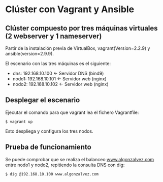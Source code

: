 # Clúster con Vagrant y Ansible
## Clúster compuesto por tres máquinas virtuales (2 webserver y 1 nameserver)

Partir de la instalación previa de VirtualBox, vagrant(Version=2.2.9) y ansible(version=2.9.9).

El escenario con las tres máquinas es el siguiente:

* dns: 192.168.10.100 <- Servidor DNS (bind9)
* nodo1: 192.168.10.101 <- Servidor web (nginx)
* nodo2: 192.168.10.102 <- Servidor web (nginx)


## Desplegar el escenario

Ejecutar el comando para que vagrant lea el fichero Vagrantfile:

```
$ vagrant up
```

Esto despliega y configura los tres nodos.

## Prueba de funcionamiento

Se puede comprobar que se realiza el balanceo www.algonzalvez.com entre nodo1 y nodo2,
repitiendo la consulta DNS con dig:
```
$ dig @192.168.10.100 www.algonzalvez.com
```
